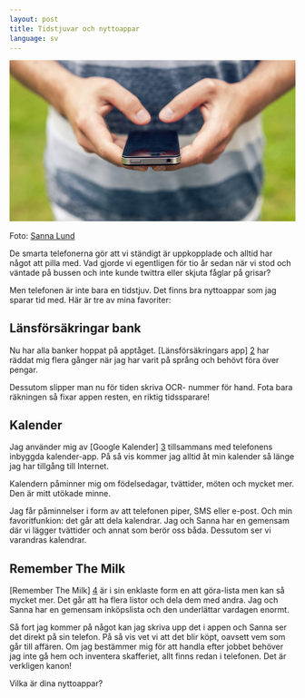 ```yaml
---
layout: post
title: Tidstjuvar och nyttoappar
language: sv
---
```


![](/images/iphone.jpg)

Foto: [Sanna Lund][1]

De smarta telefonerna gör att vi ständigt är uppkopplade och alltid har något att pilla med. Vad gjorde vi egentligen för tio år sedan när vi stod och väntade på bussen och inte kunde twittra eller skjuta fåglar på grisar?

Men telefonen är inte bara en tidstjuv. Det finns bra nyttoappar som jag sparar tid med. Här är tre av mina favoriter:

## Länsförsäkringar bank

Nu har alla banker hoppat på apptåget. [Länsförsäkringars app] [2] har räddat mig flera gånger när jag har varit på språng och behövt föra över pengar.

Dessutom slipper man nu för tiden skriva OCR- nummer för hand. Fota bara räkningen så fixar appen resten, en riktig tidssparare!

## Kalender

Jag använder mig av [Google Kalender] [3] tillsammans med telefonens inbyggda kalender-app. På så vis kommer jag alltid åt min kalender så länge jag har tillgång till Internet.

Kalendern påminner mig om födelsedagar, tvättider, möten och mycket mer. Den är mitt utökade minne.

Jag får påminnelser i form av att telefonen piper, SMS eller e-post. Och min favoritfunkion: det går att dela kalendrar. Jag och Sanna har en gemensam där vi lägger tvättider och annat som berör oss båda. Dessutom ser vi varandras kalendrar.

## Remember The Milk

[Remember The Milk] [4] är i sin enklaste form en att göra-lista men kan så mycket mer. Det går att ha flera listor och dela dem med andra. Jag och Sanna har en gemensam inköpslista och den underlättar vardagen enormt.

Så fort jag kommer på något kan jag skriva upp det i appen och Sanna ser det direkt på sin telefon. På så vis vet vi att det blir köpt, oavsett vem som går till affären. Om jag bestämmer mig för att handla efter jobbet behöver jag inte gå hem och inventera skafferiet, allt finns redan i telefonen. Det är verkligen kanon!

Vilka är dina nyttoappar?

[1]: http://sannalund.se
[2]: http://www.lansforsakringar.se/jonkoping/privat/att-vara-kund/digitala-tjanster-telefonbank/app/
[3]: http://calendar.google.com
[4]: https://www.rememberthemilk.com
